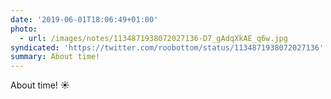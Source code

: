 ```yaml
---
date: '2019-06-01T18:06:49+01:00'
photo:
  - url: /images/notes/1134871938072027136-D7_gAdqXkAE_q6w.jpg
syndicated: 'https://twitter.com/roobottom/status/1134871938072027136'
summary: About time!
---
```

About time! ☀️ 
